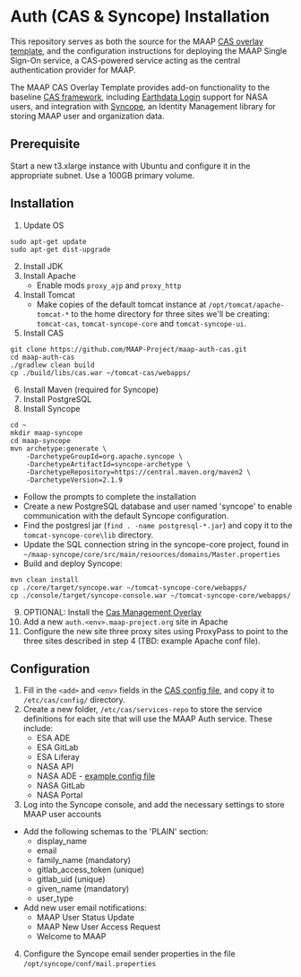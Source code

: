 # Auth (CAS & Syncope) Installation

This repository serves as both the source for the MAAP [CAS overlay template](https://github.com/apereo/cas-overlay-template), and the configuration instructions for deploying the MAAP Single Sign-On service, a CAS-powered service acting as the central authentication provider for MAAP.  

The MAAP CAS Overlay Template provides add-on functionality to the baseline [CAS framework](https://www.apereo.org/projects/cas), including [Earthdata Login](https://urs.earthdata.nasa.gov) support for NASA users, and integration with [Syncope](https://syncope.apache.org/), an Identity Management library for storing MAAP user and organization data.

## Prerequisite
Start a new t3.xlarge instance with Ubuntu and configure it in the appropriate subnet. Use a 100GB primary volume.

## Installation

1. Update OS
```shell
sudo apt-get update
sudo apt-get dist-upgrade
```
2. Install JDK 
3. Install Apache 
   - Enable mods `proxy_ajp` and `proxy_http`
4. Install Tomcat 
   - Make copies of the default tomcat instance at `/opt/tomcat/apache-tomcat-*` to the home directory for three sites we'll be creating: `tomcat-cas`, `tomcat-syncope-core` and `tomcat-syncope-ui`.
5. Install CAS 
```
git clone https://github.com/MAAP-Project/maap-auth-cas.git
cd maap-auth-cas
./gradlew clean build
cp ./build/libs/cas.war ~/tomcat-cas/webapps/
```
6. Install Maven (required for Syncope)
7. Install PostgreSQL
8. Install Syncope 
```shell
cd ~
mkdir maap-syncope
cd maap-syncope
mvn archetype:generate \
    -DarchetypeGroupId=org.apache.syncope \
    -DarchetypeArtifactId=syncope-archetype \
    -DarchetypeRepository=https://central.maven.org/maven2 \
    -DarchetypeVersion=2.1.9
```
  - Follow the prompts to complete the installation
  - Create a new PostgreSQL database and user named 'syncope' to enable communication with the default Syncope configuration.
  - Find the postgresl jar (`find . -name postgresql-*.jar`) and copy it to the `tomcat-syncope-core\lib` directory. 
  - Update the SQL connection string in the syncope-core project, found in `~/maap-syncope/core/src/main/resources/domains/Master.properties`
  - Build and deploy Syncope: 
```
mvn clean install
cp ./core/target/syncope.war ~/tomcat-syncope-core/webapps/
cp ./console/target/syncope-console.war ~/tomcat-syncope-core/webapps/

```
9. OPTIONAL: Install the [Cas Management Overlay](https://github.com/apereo/cas-management-overlay)
10. Add a new `auth.<env>.maap-project.org` site in Apache
11. Configure the new site three proxy sites using ProxyPass to point to the three sites described in step 4 (TBD: example Apache conf file).

## Configuration

1. Fill in the `<add>` and `<env>` fields in the [CAS config file](etc/cas/config/cas.properties), and copy it to `/etc/cas/config/` directory.
2. Create a new folder, `/etc/cas/services-repo` to store the service definitions for each site that will use the MAAP Auth service. These include:
   - ESA ADE
   - ESA GitLab
   - ESA Liferay
   - NASA API
   - NASA ADE - [example config file](/etc/cas/services-repo/NasaAde-123.json) 
   - NASA GitLab
   - NASA Portal
3. Log into the Syncope console, and add the necessary settings to store MAAP user accounts 
  - Add the following schemas to the 'PLAIN' section:
    - display_name
    - email
    - family_name (mandatory)
    - gitlab_access_token (unique)
    - gitlab_uid (unique)
    - given_name (mandatory)
    - user_type
  - Add new user email notifications:
    - MAAP User Status Update
    - MAAP New User Access Request
    - Welcome to MAAP
4. Configure the Syncope email sender properties in the file `/opt/syncope/conf/mail.properties`



